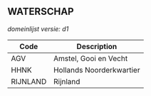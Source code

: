 ## WATERSCHAP

*domeinlijst versie: d1* 

 |Code |Description	|
|	---	|	---	|
| AGV | Amstel, Gooi en Vecht |
| HHNK | Hollands Noorderkwartier |
| RIJNLAND | Rijnland |
